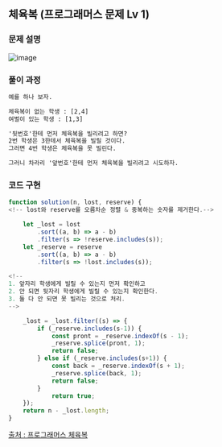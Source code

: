 ## 체육복 (프로그래머스 문제 Lv 1)

### 문제 설명

![image](https://user-images.githubusercontent.com/39308313/144626552-cd1173fb-67cf-4561-9f7e-90dbc7e01145.png)

### 풀이 과정

```txt
예를 하나 보자.

체육복이 없는 학생 : [2,4]
여벌이 있는 학생 : [1,3]

'뒷번호'한테 먼저 체육복을 빌리려고 하면?
2번 학생은 3한테서 체육복을 빌릴 것이다.
그러면 4번 학생은 체육복을 못 빌린다.

그러니 차라리 '앞번호'한테 먼저 체육복을 빌리려고 시도하자.
```

### 코드 구현

```javascript
function solution(n, lost, reserve) {
<!-- lost와 reserve를 오름차순 정렬 & 중복하는 숫자를 제거한다.-->

	let _lost = lost
		.sort((a, b) => a - b)
		.filter(s => !reserve.includes(s));
	let _reserve = reserve
		.sort((a, b) => a - b)
		.filter(s => !lost.includes(s));

<!-- 
1. 앞자리 학생에게 빌릴 수 있는지 먼저 확인하고
2. 안 되면 뒷자리 학생에게 빌릴 수 있는지 확인한다.
3. 둘 다 안 되면 못 빌리는 것으로 처리.
-->

	_lost = _lost.filter((s) => {
		if (_reserve.includes(s-1)) {
			const pront = _reserve.indexOf(s - 1);
			_reserve.splice(pront, 1);
			return false;
		} else if (_reserve.includes(s+1)) {
			const back = _reserve.indexOf(s + 1);
			_reserve.splice(back, 1);
			return false;
		} 
        	return true;
	});
	return n - _lost.length;
}
```

[출처 : 프로그래머스 체육복](https://programmers.co.kr/learn/courses/30/lessons/42862?)
